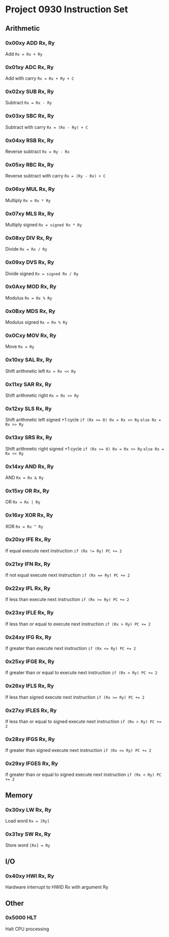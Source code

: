 # Project 0930 Instruction Set

## Arithmetic

### 0x00xy ADD Rx, Ry

Add
`Rx = Rx + Ry`

### 0x01xy ADC Rx, Ry

Add with carry
`Rx = Rx + Ry + C`

### 0x02xy SUB Rx, Ry

Subtract
`Rx = Rx - Ry`

### 0x03xy SBC Rx, Ry

Subtract with carry
`Rx = (Rx - Ry) + C`

### 0x04xy RSB Rx, Ry

Reverse subtract
`Rx = Ry - Rx`

### 0x05xy RBC Rx, Ry

Reverse subtract with carry
`Rx = (Ry - Rx) + C`

### 0x06xy MUL Rx, Ry

Multiply
`Rx = Rx * Ry`

### 0x07xy MLS Rx, Ry

Multiply signed
`Rx = signed Rx * Ry`

### 0x08xy DIV Rx, Ry

Divide
`Rx = Rx / Ry`

### 0x09xy DVS Rx, Ry

Divide signed
`Rx = signed Rx / Ry`

### 0x0Axy MOD Rx, Ry

Modulus
`Rx = Rx % Ry`

### 0x0Bxy MDS Rx, Ry

Modulus signed
`Rx = Rx % Ry`

### 0x0Cxy MOV Rx, Ry

Move
`Rx = Ry`

### 0x10xy SAL Rx, Ry

Shift arithmetic left
`Rx = Rx << Ry`

### 0x11xy SAR Rx, Ry

Shift arithmetic right
`Rx = Rx >> Ry`

### 0x12xy SLS Rx, Ry

Shift arithmetic left signed
+1 cycle
`if (Rx >= 0) Rx = Rx << Ry`
`else Rx = Rx >> Ry`

### 0x13xy SRS Rx, Ry

Shift arithmetic right signed
+1 cycle
`if (Rx >= 0) Rx = Rx >> Ry`
`else Rx = Rx << Ry`

### 0x14xy AND Rx, Ry

AND
`Rx = Rx & Ry`

### 0x15xy OR Rx, Ry

OR
`Rx = Rx | Ry`

### 0x16xy XOR Rx, Ry

XOR
`Rx = Rx ^ Ry`

### 0x20xy IFE Rx, Ry

If equal execute next instruction
`if (Rx != Ry) PC += 2`

### 0x21xy IFN Rx, Ry

If not equal execute next instruction
`if (Rx == Ry) PC += 2`

### 0x22xy IFL Rx, Ry

If less than execute next instruction
`if (Rx >= Ry) PC += 2`

### 0x23xy IFLE Rx, Ry

If less than or equal to execute next instruction
`if (Rx > Ry) PC += 2`

### 0x24xy IFG Rx, Ry

If greater than execute next instruction
`if (Rx <= Ry) PC += 2`

### 0x25xy IFGE Rx, Ry

If greater than or equal to execute next instruction
`if (Rx < Ry) PC += 2`

### 0x26xy IFLS Rx, Ry

If less than signed execute next instruction
`if (Rx >= Ry) PC += 2`

### 0x27xy IFLES Rx, Ry

If less than or equal to signed execute next instruction
`if (Rx > Ry) PC += 2`

### 0x28xy IFGS Rx, Ry

If greater than signed execute next instruction
`if (Rx <= Ry) PC += 2`

### 0x29xy IFGES Rx, Ry

If greater than or equal to signed execute next instruction
`if (Rx < Ry) PC += 2`

## Memory

### 0x30xy LW Rx, Ry

Load word
`Rx = [Ry]`

### 0x31xy SW Rx, Ry

Store word
`[Rx] = Ry`

## I/O

### 0x40xy HWI Rx, Ry

Hardware interrupt to HWID Rx with argument Ry

## Other

### 0x5000 HLT

Halt CPU processing
